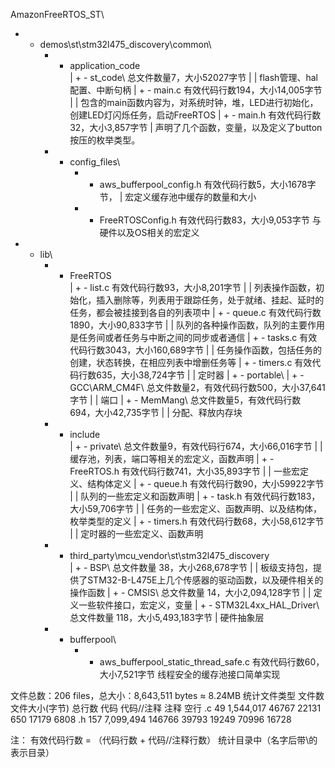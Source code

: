 ﻿AmazonFreeRTOS_ST\
+ - demos\st\stm32l475_discovery\common\
	+ - application_code\
	|	+ - st_code\ 总文件数量7，大小52027字节
	|	|	flash管理、hal配置、中断句柄
	|	+ - main.c 有效代码行数194，大小14,005字节
	|	|	包含的main函数内容为，对系统时钟，堆，LED进行初始化，创建LED灯闪烁任务，启动FreeRTOS
	|	+ - main.h 有效代码行数32，大小3,857字节
	|		声明了几个函数，变量，以及定义了button按压的枚举类型。
	+ - config_files\
		+ - aws_bufferpool_config.h 有效代码行数5，大小1678字节，
		|	宏定义缓存池中缓存的数量和大小
		+ - FreeRTOSConfig.h 有效代码行数83，大小9,053字节
			与硬件以及OS相关的宏定义
+ - lib\
	+ - FreeRTOS\
	|	+ - list.c 有效代码行数93，大小8,201字节
	|	|	列表操作函数，初始化，插入删除等，列表用于跟踪任务，处于就绪、挂起、延时的任务，都会被挂接到各自的列表项中
	|	+ - queue.c 有效代码行数1890，大小90,833字节
	|	|	队列的各种操作函数，队列的主要作用是任务间或者任务与中断之间的同步或者通信
	|	+ - tasks.c 有效代码行数3043，大小160,689字节
	|	|	任务操作函数，包括任务的创建，状态转换，在相应列表中增删任务等
	|	+ - timers.c 有效代码行数635，大小38,724字节
	|	|	定时器
	|	+ - portable\ 
	|		+ - GCC\ARM_CM4F\ 总文件数量2，有效代码行数500，大小37,641字节
	|		|	端口
	|		+ - MemMang\ 总文件数量5，有效代码行数694，大小42,735字节
	|		|	分配、释放内存块
	+ - include\
	|	+ - private\ 总文件数量9，有效代码行674，大小66,016字节
	|	|	缓存池，列表，端口等相关的宏定义，函数声明
	|	+ - FreeRTOS.h 有效代码行数741，大小35,893字节
	|	|	一些宏定义、结构体定义
	|	+ - queue.h 有效代码行数90，大小59922字节
	|	|	队列的一些宏定义和函数声明
	|	+ - task.h 有效代码行数183，大小59,706字节
	|	|	任务的一些宏定义、函数声明、以及结构体，枚举类型的定义
	|	+ - timers.h 有效代码行数68，大小58,612字节
	|	|	定时器的一些宏定义、函数声明
	+ - third_party\mcu_vendor\st\stm32l475_discovery\
	|	+ - BSP\ 总文件数量 38，大小268,678字节
	|	|	板级支持包，提供了STM32-B-L475E上几个传感器的驱动函数，以及硬件相关的操作函数
	|	+ - CMSIS\ 总文件数量 14，大小2,094,128字节
	|	|	定义一些软件接口，宏定义，变量
	|	+ - STM32L4xx_HAL_Driver\ 总文件数量 118，大小5,493,183字节
	|		硬件抽象层
	+ - bufferpool\
		+ - aws_bufferpool_static_thread_safe.c 有效代码行数60，大小7,521字节
			线程安全的缓存池接口简单实现

文件总数：206 files，总大小：8,643,511 bytes ≈ 8.24MB
统计文件类型	文件数	文件大小(字节)	总行数	代码	代码//注释	注释	空行
.c		49	1,544,017	46767	22131	650		17179	6808
.h		157	7,099,494	146766	39793	19249		70996	16728

注：
有效代码行数 = （代码行数 + 代码//注释行数）
统计目录中（名字后带\的表示目录）

